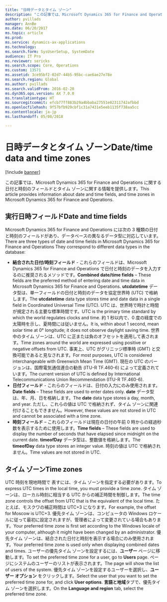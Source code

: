 ```yaml
---
title: "日時データとタイム ゾーン"
description: "この記事では、Microsoft Dynamics 365 for Finance and Operations に関する日付と時刻のフィールドとタイム ゾーンに関する情報を提供します。"
author: pvillads
manager: AnnBe
ms.date: 06/20/2017
ms.topic: article
ms.prod: 
ms.service: dynamics-ax-applications
ms.technology: 
ms.search.form: SysUserSetup, SystemDate
audience: IT Pro
ms.reviewer: sericks
ms.search.scope: Core, Operations
ms.custom: 13571
ms.assetid: 3ce95bf2-02d7-44b5-95bc-cae6ae27e78e
ms.search.region: Global
ms.author: pvillads
ms.search.validFrom: 2016-02-28
ms.dyn365.ops.version: AX 7.0.0
ms.translationtype: HT
ms.sourcegitcommit: efcb77ff883b29a4bbaba27551e02311742afbbd
ms.openlocfilehash: 9f57bfb929cbf1c31a7431e5eeb1135f738aa5cc
ms.contentlocale: ja-jp
ms.lasthandoff: 05/08/2018

---
```


# <a name="datetime-data-and-time-zones"></a><span data-ttu-id="32d62-103">日時データとタイム ゾーン</span><span class="sxs-lookup"><span data-stu-id="32d62-103">Date/time data and time zones</span></span>

[!include [banner](../includes/banner.md)]

<span data-ttu-id="32d62-104">この記事では、Microsoft Dynamics 365 for Finance and Operations に関する日付と時刻のフィールドとタイム ゾーンに関する情報を提供します。</span><span class="sxs-lookup"><span data-stu-id="32d62-104">This article provides information about date and time fields, and time zones in Microsoft Dynamics 365 for Finance and Operations.</span></span>

<a name="date-and-time-fields"></a><span data-ttu-id="32d62-105">実行日時フィールド</span><span class="sxs-lookup"><span data-stu-id="32d62-105">Date and time fields</span></span>
--------------------

<span data-ttu-id="32d62-106">Microsoft Dynamics 365 for Finance and Operations には次の 3 種類の日付と時刻のフィールドがあり、データベースの異なるデータ型に対応しています。</span><span class="sxs-lookup"><span data-stu-id="32d62-106">There are three types of date and time fields in Microsoft Dynamics 365 for Finance and Operations They correspond to different data types in the database:</span></span>
-   <span data-ttu-id="32d62-107">**結合された日付/時刻フィールド** - これらのフィールドは、Microsoft Dynamics 365 for Finance and Operations で日付と時刻のデータを入力するのに推奨されるメソッドです。</span><span class="sxs-lookup"><span data-stu-id="32d62-107">**Combined date/time fields** – These fields are the preferred method of entering date and time data in Microsoft Dynamics 365 for Finance and Operations.</span></span> <span data-ttu-id="32d62-108">**utcdatetime** データ型は、単一フィールドの日付と時刻のデータを協定世界時 (UTC) で格納します。</span><span class="sxs-lookup"><span data-stu-id="32d62-108">The **utcdatetime** data type stores time and date data in a single field in Coordinated Universal Time (UTC).</span></span> <span data-ttu-id="32d62-109">UTC は、世界時で時計と時間が規定される主要な標準時間です。</span><span class="sxs-lookup"><span data-stu-id="32d62-109">UTC is the primary time standard by which the world regulates clocks and time.</span></span> <span data-ttu-id="32d62-110">約 1 秒以内で、0 度の経度での太陽時を示し、夏時間には従いません。</span><span class="sxs-lookup"><span data-stu-id="32d62-110">It is, within about 1 second, mean solar time at 0° longitude; it does not observe daylight saving time.</span></span> <span data-ttu-id="32d62-111">世界中のタイム ゾーンは、UTC に正または負のオフセットを適用して表されます。</span><span class="sxs-lookup"><span data-stu-id="32d62-111">Time zones around the world are expressed using positive or negative offsets from UTC.</span></span> <span data-ttu-id="32d62-112">事実上、UTC がグリニッジ標準時 (GMT) と交換可能であると見なされます。</span><span class="sxs-lookup"><span data-stu-id="32d62-112">For most purposes, UTC is considered interchangeable with Greenwich Mean Time (GMT).</span></span> <span data-ttu-id="32d62-113">現在の UTC のバージョンは、国際電気通信連合の勧告 (ITU-R TF.460-6) によって定義されています。</span><span class="sxs-lookup"><span data-stu-id="32d62-113">The current version of UTC is defined by International Telecommunications Union Recommendation (ITU-R TF.460-6).</span></span>
-   <span data-ttu-id="32d62-114">**日付フィールド** - これらのフィールドは、日付の入力にのみ使用されます。</span><span class="sxs-lookup"><span data-stu-id="32d62-114">**Date fields** – These fields are used to enter dates only.</span></span> <span data-ttu-id="32d62-115">**date** データ型は、年、月、日を格納します。</span><span class="sxs-lookup"><span data-stu-id="32d62-115">The **date** data type stores a day, month, and year.</span></span> <span data-ttu-id="32d62-116">ただし、これらの値は UTC で格納されず、タイム ゾーンに関連付けることもできません。</span><span class="sxs-lookup"><span data-stu-id="32d62-116">However, these values are not stored in UTC and cannot be associated with a time zone.</span></span>
-   <span data-ttu-id="32d62-117">**時刻フィールド** – これらのフィールドは現在の日付の午前 0 時からの経過秒数を表示するために使用します。</span><span class="sxs-lookup"><span data-stu-id="32d62-117">**Time fields** – These fields are used to display the number of seconds that have elapsed since midnight on the current date.</span></span> <span data-ttu-id="32d62-118">**timeofDay** データ型は、整数値を格納します。</span><span class="sxs-lookup"><span data-stu-id="32d62-118">The **timeofDay** data type stores an integer value.</span></span> <span data-ttu-id="32d62-119">時刻の値は UTC で格納されません。</span><span class="sxs-lookup"><span data-stu-id="32d62-119">Time values are not stored in UTC.</span></span>

## <a name="time-zones"></a><span data-ttu-id="32d62-120">タイム ゾーン</span><span class="sxs-lookup"><span data-stu-id="32d62-120">Time zones</span></span>
<span data-ttu-id="32d62-121">UTC 時刻を現地時間で 表すには、タイム ゾーンを指定する必要があります。</span><span class="sxs-lookup"><span data-stu-id="32d62-121">To express UTC times in the local time, you must provide a time zone.</span></span> <span data-ttu-id="32d62-122">タイム ゾーンは、ローカル時刻に相当する UTC からの補正時間を制御します。</span><span class="sxs-lookup"><span data-stu-id="32d62-122">The time zone controls the offset from UTC that is the equivalent of the local time.</span></span> <span data-ttu-id="32d62-123">たとえば、モスクワの補正時間は UTC+3 になります。</span><span class="sxs-lookup"><span data-stu-id="32d62-123">For example, the offset for Moscow is UTC+3.</span></span> <span data-ttu-id="32d62-124">優先タイム ゾーンは、コンピュータの Windows ロケールに従って最初に設定されますが、管理者によって変更されている場合もあります。</span><span class="sxs-lookup"><span data-stu-id="32d62-124">Your preferred time zone is first set according to the Windows locale of your computer, although it might have been changed by an administrator.</span></span> <span data-ttu-id="32d62-125">優先タイム ゾーンは、結合された日付と時刻を表示する場合にのみ使用されます。</span><span class="sxs-lookup"><span data-stu-id="32d62-125">Your preferred time zone is used only when displaying combined dates and times.</span></span> <span data-ttu-id="32d62-126">ユーザーの優先タイム ゾーンを設定するには、**ユーザー** ページに移動します。</span><span class="sxs-lookup"><span data-stu-id="32d62-126">To set the preferred time zone for a user, go to **Users** page.</span></span> <span data-ttu-id="32d62-127">ページにシステムのユーザーのリストが表示されます。</span><span class="sxs-lookup"><span data-stu-id="32d62-127">The page will show the list of users of the system.</span></span> <span data-ttu-id="32d62-128">優先タイム ゾーンを設定するユーザーを選択し、**ユーザー オプション** をクリックします。</span><span class="sxs-lookup"><span data-stu-id="32d62-128">Select the user that you want to set the preferred time zone for, and click **User options**.</span></span> <span data-ttu-id="32d62-129">**言語と地域**タブで、優先タイム ゾーンを選択します。</span><span class="sxs-lookup"><span data-stu-id="32d62-129">On the **Language and region** tab, select the preferred time zone.</span></span>






